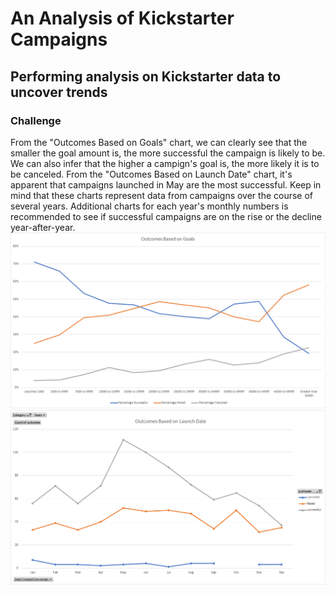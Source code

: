 # An Analysis of Kickstarter Campaigns
Performing analysis on Kickstarter data to uncover trends
---
### Challenge
From the "Outcomes Based on Goals" chart, we can clearly see that the smaller the goal amount is, the more successful the campaign is likely to be. We can also infer that the higher a campign's goal is, the more likely it is to be canceled. From the "Outcomes Based on Launch Date" chart, it's apparent that campaigns launched in May are the most successful. Keep in mind that these charts represent data from campaigns over the course of several years. Additional charts for each year's monthly numbers is recommended to see if successful campaigns are on the rise or the decline year-after-year.
![Outcomes Based on Goals](https://github.com/evanmgoodwin/kickstarter-analysis/blob/master/Outcomes%20Based%20on%20Goals.png)
![Outcomes Based on Launch Date](https://github.com/evanmgoodwin/kickstarter-analysis/blob/master/Outcomes%20Based%20on%20Launch%20Date.png)
